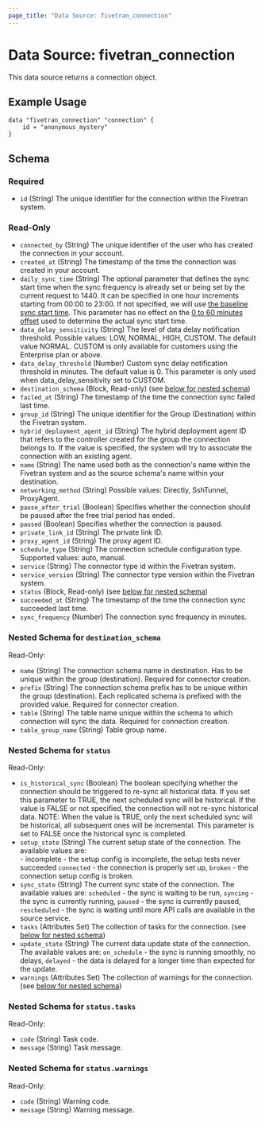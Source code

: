 ```yaml
---
page_title: "Data Source: fivetran_connection"
---
```


# Data Source: fivetran_connection

This data source returns a connection object.

## Example Usage

```hcl
data "fivetran_connection" "connection" {
    id = "anonymous_mystery"
}
```

<!-- schema generated by tfplugindocs -->
## Schema

### Required

- `id` (String) The unique identifier for the connection within the Fivetran system.

### Read-Only

- `connected_by` (String) The unique identifier of the user who has created the connection in your account.
- `created_at` (String) The timestamp of the time the connection was created in your account.
- `daily_sync_time` (String) The optional parameter that defines the sync start time when the sync frequency is already set or being set by the current request to 1440. It can be specified in one hour increments starting from 00:00 to 23:00. If not specified, we will use [the baseline sync start time](https://fivetran.com/docs/getting-started/syncoverview#syncfrequencyandscheduling). This parameter has no effect on the [0 to 60 minutes offset](https://fivetran.com/docs/getting-started/syncoverview#syncstarttimesandoffsets) used to determine the actual sync start time.
- `data_delay_sensitivity` (String) The level of data delay notification threshold. Possible values: LOW, NORMAL, HIGH, CUSTOM. The default value NORMAL. CUSTOM is only available for customers using the Enterprise plan or above.
- `data_delay_threshold` (Number) Custom sync delay notification threshold in minutes. The default value is 0. This parameter is only used when data_delay_sensitivity set to CUSTOM.
- `destination_schema` (Block, Read-only) (see [below for nested schema](#nestedblock--destination_schema))
- `failed_at` (String) The timestamp of the time the connection sync failed last time.
- `group_id` (String) The unique identifier for the Group (Destination) within the Fivetran system.
- `hybrid_deployment_agent_id` (String) The hybrid deployment agent ID that refers to the controller created for the group the connection belongs to. If the value is specified, the system will try to associate the connection with an existing agent.
- `name` (String) The name used both as the connection's name within the Fivetran system and as the source schema's name within your destination.
- `networking_method` (String) Possible values: Directly, SshTunnel, ProxyAgent.
- `pause_after_trial` (Boolean) Specifies whether the connection should be paused after the free trial period has ended.
- `paused` (Boolean) Specifies whether the connection is paused.
- `private_link_id` (String) The private link ID.
- `proxy_agent_id` (String) The proxy agent ID.
- `schedule_type` (String) The connection schedule configuration type. Supported values: auto, manual.
- `service` (String) The connector type id within the Fivetran system.
- `service_version` (String) The connector type version within the Fivetran system.
- `status` (Block, Read-only) (see [below for nested schema](#nestedblock--status))
- `succeeded_at` (String) The timestamp of the time the connection sync succeeded last time.
- `sync_frequency` (Number) The connection sync frequency in minutes.

<a id="nestedblock--destination_schema"></a>
### Nested Schema for `destination_schema`

Read-Only:

- `name` (String) The connection schema name in destination. Has to be unique within the group (destination). Required for connector creation.
- `prefix` (String) The connection schema prefix has to be unique within the group (destination). Each replicated schema is prefixed with the provided value. Required for connector creation.
- `table` (String) The table name unique within the schema to which connection will sync the data. Required for connection creation.
- `table_group_name` (String) Table group name.


<a id="nestedblock--status"></a>
### Nested Schema for `status`

Read-Only:

- `is_historical_sync` (Boolean) The boolean specifying whether the connection should be triggered to re-sync all historical data. If you set this parameter to TRUE, the next scheduled sync will be historical. If the value is FALSE or not specified, the connection will not re-sync historical data. NOTE: When the value is TRUE, only the next scheduled sync will be historical, all subsequent ones will be incremental. This parameter is set to FALSE once the historical sync is completed.
- `setup_state` (String) The current setup state of the connection. The available values are: <br /> - incomplete - the setup config is incomplete, the setup tests never succeeded  `connected` - the connection is properly set up, `broken` - the connection setup config is broken.
- `sync_state` (String) The current sync state of the connection. The available values are: `scheduled` - the sync is waiting to be run, `syncing` - the sync is currently running, `paused` - the sync is currently paused, `rescheduled` - the sync is waiting until more API calls are available in the source service.
- `tasks` (Attributes Set) The collection of tasks for the connection. (see [below for nested schema](#nestedatt--status--tasks))
- `update_state` (String) The current data update state of the connection. The available values are: `on_schedule` - the sync is running smoothly, no delays, `delayed` - the data is delayed for a longer time than expected for the update.
- `warnings` (Attributes Set) The collection of warnings for the connection. (see [below for nested schema](#nestedatt--status--warnings))

<a id="nestedatt--status--tasks"></a>
### Nested Schema for `status.tasks`

Read-Only:

- `code` (String) Task code.
- `message` (String) Task message.


<a id="nestedatt--status--warnings"></a>
### Nested Schema for `status.warnings`

Read-Only:

- `code` (String) Warning code.
- `message` (String) Warning message.